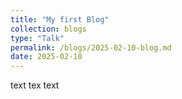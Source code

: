 ```yaml
---
title: "My first Blog"
collection: blogs
type: "Talk"
permalink: /blogs/2025-02-10-blog.md
date: 2025-02-10
---
```


text tex text 
